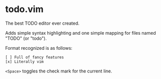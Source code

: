 # todo.vim

The best TODO editor ever created.

Adds simple syntax highlighting and one simple mapping for files named "TODO"
(or "todo").

Format recognized is as follows:
```
[ ] Full of fancy features
[x] Literally vim
```

`<Space>` toggles the check mark for the current line.
